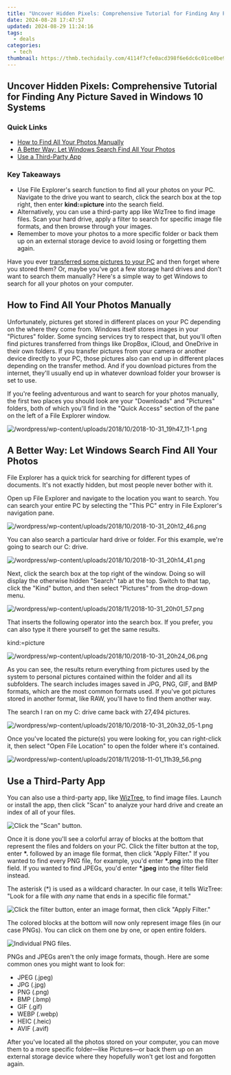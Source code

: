 ```yaml
---
title: "Uncover Hidden Pixels: Comprehensive Tutorial for Finding Any Picture Saved in Windows 10 Systems"
date: 2024-08-28 17:47:57
updated: 2024-08-29 11:24:16
tags:
  - deals
categories:
  - tech
thumbnail: https://thmb.techidaily.com/4114f7cfe0acd398f6e6dc6c01ce0be957bdf6a2654636b72d1c325e241fdeaf.png
---
```


## Uncover Hidden Pixels: Comprehensive Tutorial for Finding Any Picture Saved in Windows 10 Systems

### Quick Links

* [How to Find All Your Photos Manually](https://facebook-videos.techidaily.com/from-chats-to-files-the-methodical-approach-to-downloading-fb-video-for-2024/)
* [A Better Way: Let Windows Search Find All Your Photos](https://article-helps.techidaily.com/2024-approved-windowsmacos-execute-and-enjoy-srt-files/)
* [Use a Third-Party App](https://screen-capture.techidaily.com/updated-in-2024-obs-alternatives-reviewed-by-experienced-broadcinas/)

### Key Takeaways

* Use File Explorer's search function to find all your photos on your PC. Navigate to the drive you want to search, click the search box at the top right, then enter **kind:=picture** into the search field.
* Alternatively, you can use a third-party app like WizTree to find image files. Scan your hard drive, apply a filter to search for specific image file formats, and then browse through your images.
* Remember to move your photos to a more specific folder or back them up on an external storage device to avoid losing or forgetting them again.

 Have you ever [transferred some pictures to your PC](https://hardware-tips.techidaily.com/master-your-gadgets-with-innovative-solutions-from-toms-hardware-experts/) and then forget where you stored them? Or, maybe you've got a few storage hard drives and don't want to search them manually? Here's a simple way to get Windows to search for all your photos on your computer.

##  How to Find All Your Photos Manually

 Unfortunately, pictures get stored in different places on your PC depending on the where they come from. Windows itself stores images in your "Pictures" folder. Some syncing services try to respect that, but you'll often find pictures transferred from things like DropBox, iCloud, and OneDrive in their own folders. If you transfer pictures from your camera or another device directly to your PC, those pictures also can end up in different places depending on the transfer method. And if you download pictures from the internet, they'll usually end up in whatever download folder your browser is set to use.

 If you're feeling adventurous and want to search for your photos manually, the first two places you should look are your "Downloads" and "Pictures" folders, both of which you'll find in the "Quick Access" section of the pane on the left of a File Explorer window.

![/wordpress/wp-content/uploads/2018/10/2018-10-31_19h47_11-1.png](https://static1.howtogeekimages.com/wordpress/wp-content/uploads/2018/10/2018-10-31_19h47_11-1.png) 

##  A Better Way: Let Windows Search Find All Your Photos

 File Explorer has a quick trick for searching for different types of documents. It's not exactly hidden, but most people never bother with it.

 Open up File Explorer and navigate to the location you want to search. You can search your entire PC by selecting the "This PC" entry in File Explorer's navigation pane.

![/wordpress/wp-content/uploads/2018/10/2018-10-31_20h12_46.png](https://static1.howtogeekimages.com/wordpress/wp-content/uploads/2018/10/2018-10-31_20h12_46.png) 

 You can also search a particular hard drive or folder. For this example, we're going to search our C: drive.

![/wordpress/wp-content/uploads/2018/10/2018-10-31_20h14_41.png](https://static1.howtogeekimages.com/wordpress/wp-content/uploads/2018/10/2018-10-31_20h14_41.png) 

 Next, click the search box at the top right of the window. Doing so will display the otherwise hidden "Search" tab at the top. Switch to that tap, click the "Kind" button, and then select "Pictures" from the drop-down menu.

![/wordpress/wp-content/uploads/2018/11/2018-10-31_20h01_57.png](https://static1.howtogeekimages.com/wordpress/wp-content/uploads/2018/11/2018-10-31_20h01_57.png) 

 That inserts the following operator into the search box. If you prefer, you can also type it there yourself to get the same results.

kind:=picture

![/wordpress/wp-content/uploads/2018/10/2018-10-31_20h24_06.png](https://static1.howtogeekimages.com/wordpress/wp-content/uploads/2018/10/2018-10-31_20h24_06.png) 

 As you can see, the results return everything from pictures used by the system to personal pictures contained within the folder and all its subfolders. The search includes images saved in JPG, PNG, GIF, and BMP formats, which are the most common formats used. If you've got pictures stored in another format, like RAW, you'll have to find them another way.

 The search I ran on my C: drive came back with 27,494 pictures.

![/wordpress/wp-content/uploads/2018/10/2018-10-31_20h32_05-1.png](https://static1.howtogeekimages.com/wordpress/wp-content/uploads/2018/10/2018-10-31_20h32_05-1.png) 

 Once you've located the picture(s) you were looking for, you can right-click it, then select "Open File Location" to open the folder where it's contained.

![/wordpress/wp-content/uploads/2018/11/2018-11-01_11h39_56.png](https://static1.howtogeekimages.com/wordpress/wp-content/uploads/2018/11/2018-11-01_11h39_56.png) 

##  Use a Third-Party App

 You can also use a third-party app, like [WizTree](https://diskanalyzer.com/), to find image files. Launch or install the app, then click "Scan" to analyze your hard drive and create an index of all of your files.

![Click the "Scan" button.](https://static1.howtogeekimages.com/wordpress/wp-content/uploads/2024/01/1-scan-1.png) 

 Once it is done you'll see a colorful array of blocks at the bottom that represent the files and folders on your PC. Click the filter button at the top, enter **\*.** followed by an image file format, then click "Apply Filter." If you wanted to find every PNG file, for example, you'd enter **\*.png** into the filter field. If you wanted to find JPEGs, you'd enter **\*.jpeg** into the filter field instead.

 The asterisk (\*) is used as a wildcard character. In our case, it tells WizTree: "Look for a file with _any_ name that ends in a specific file format."

![Click the filter button, enter an image format, then click "Apply Filter."](https://static1.howtogeekimages.com/wordpress/wp-content/uploads/2024/01/2-include-filter-1.png) 

 The colored blocks at the bottom will now only represent image files (in our case PNGs). You can click on them one by one, or open entire folders.

![Individual PNG files.](https://static1.howtogeekimages.com/wordpress/wp-content/uploads/2024/01/3-individual-files.png) 

 PNGs and JPEGs aren't the only image formats, though. Here are some common ones you might want to look for:

* JPEG (.jpeg)
* JPG (.jpg)
* PNG (.png)
* BMP (.bmp)
* GIF (.gif)
* WEBP (.webp)
* HEIC (.heic)
* AVIF (.avif)

 After you've located all the photos stored on your computer, you can move them to a more specific folder—like Pictures—or back them up on an external storage device where they hopefully won't get lost and forgotten again.

<ins class="adsbygoogle"
     style="display:block"
     data-ad-format="autorelaxed"
     data-ad-client="ca-pub-7571918770474297"
     data-ad-slot="1223367746"></ins>



<ins class="adsbygoogle"
     style="display:block"
     data-ad-client="ca-pub-7571918770474297"
     data-ad-slot="8358498916"
     data-ad-format="auto"
     data-full-width-responsive="true"></ins>
